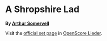 
# A Shropshire Lad

__By [Arthur Somervell](..)__

Visit the [official set page] in [OpenScore Lieder].

[official set page]: https://musescore.com/openscore-lieder-corpus/sets/5103592
[OpenScore Lieder]: https://musescore.com/openscore-lieder-corpus
